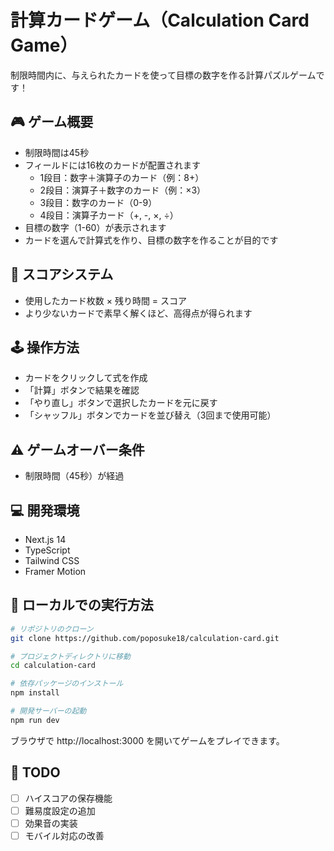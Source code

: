 # 計算カードゲーム（Calculation Card Game）

制限時間内に、与えられたカードを使って目標の数字を作る計算パズルゲームです！

## 🎮 ゲーム概要

- 制限時間は45秒
- フィールドには16枚のカードが配置されます
  - 1段目：数字＋演算子のカード（例：8+）
  - 2段目：演算子＋数字のカード（例：×3）
  - 3段目：数字のカード（0-9）
  - 4段目：演算子カード（+, -, ×, ÷）
- 目標の数字（1-60）が表示されます
- カードを選んで計算式を作り、目標の数字を作ることが目的です

## 🎯 スコアシステム

- 使用したカード枚数 × 残り時間 = スコア
- より少ないカードで素早く解くほど、高得点が得られます

## 🕹 操作方法

- カードをクリックして式を作成
- 「計算」ボタンで結果を確認
- 「やり直し」ボタンで選択したカードを元に戻す
- 「シャッフル」ボタンでカードを並び替え（3回まで使用可能）

## ⚠️ ゲームオーバー条件

- 制限時間（45秒）が経過

## 💻 開発環境

- Next.js 14
- TypeScript
- Tailwind CSS
- Framer Motion

## 🚀 ローカルでの実行方法

```bash
# リポジトリのクローン
git clone https://github.com/poposuke18/calculation-card.git

# プロジェクトディレクトリに移動
cd calculation-card

# 依存パッケージのインストール
npm install

# 開発サーバーの起動
npm run dev
```

ブラウザで http://localhost:3000 を開いてゲームをプレイできます。

## 📝 TODO

- [ ] ハイスコアの保存機能
- [ ] 難易度設定の追加
- [ ] 効果音の実装
- [ ] モバイル対応の改善